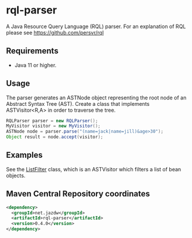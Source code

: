 # rql-parser
A Java Resource Query Language (RQL) parser. For an explanation of RQL please see https://github.com/persvr/rql

## Requirements

* Java 11 or higher.

## Usage
The parser generates an ASTNode object representing the root node of an Abstract Syntax Tree (AST). Create a class that implements ASTVisitor<R,A> in order to traverse the tree.
````java
RQLParser parser = new RQLParser();
MyVisitor visitor = new MyVisitor();
ASTNode node = parser.parse("(name=jack|name=jill)&age>30");
Object result = node.accept(visitor);
````

## Examples
See the [ListFilter](https://github.com/jazdw/rql-parser/blob/master/src/test/java/net/jazdw/rql/parser/listfilter/ListFilter.java) class, which is an ASTVisitor which filters a list of bean objects.

## Maven Central Repository coordinates
````xml
<dependency>
  <groupId>net.jazdw</groupId>
  <artifactId>rql-parser</artifactId>
  <version>0.4.0</version>
</dependency>
````
